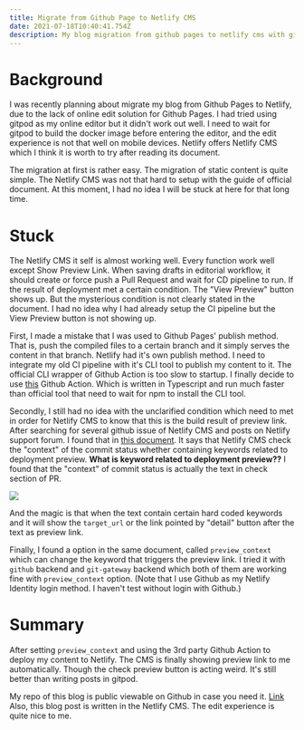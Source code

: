 ```yaml
---
title: Migrate from Github Page to Netlify CMS
date: 2021-07-18T10:40:41.754Z
description: My blog migration from github pages to netlify cms with github action CI/CD
---
```

# Background

I was recently planning about migrate my blog from Github Pages to Netlify, due to the lack of online edit solution for Github Pages. I had tried using gitpod as my online editor but it didn't work out well. I need to wait for gitpod to build the docker image before entering the editor, and the edit experience is not that well on mobile devices.
Netlify offers Netlify CMS which I think it is worth to try after reading its document.

The migration at first is rather easy. The migration of static content is quite simple. The Netlify CMS was not that hard to setup with the guide of official document. At this moment, I had no idea I will be stuck at here for that long time. 

# Stuck

The Netlify CMS it self is almost working well. Every function work well except Show Preview Link. When saving drafts in editorial workflow, it should create or force push a Pull Request and wait for CD pipeline to run. If the result of deployment met a certain condition. The "View Preview" button shows up.
But the mysterious condition is not clearly stated in the document. I had no idea why I had already setup the CI pipeline but the View Preview button is not showing up.

First, I made a mistake that I was used to Github Pages' publish method. That is, push the compiled files to a certain branch and it simply serves the content in that branch. Netlify had it's own publish method. I need to integrate my old CI pipeline with it's CLI tool to publish my content to it. The official CLI wrapper of Github Action is too slow to startup. I finally decide to use [this](https://github.com/nwtgck/actions-netlify) Github Action. Which is written in Typescript and run much faster than official tool that need to wait for npm to install the CLI tool.

Secondly, I still had no idea with the unclarified condition which need to met in order for Netlify CMS to know that this is the build result of preview link. After searching for several github issue of Netlify CMS and posts on Netlify support forum. I found that in [this document](https://www.netlifycms.org/docs/github-backend/#specifying-a-status-for-deploy-previews). It says that Netlify CMS check the "context" of the commit status whether containing keywords related to deployment preview. **What is keyword related to deployment preview??** I found that the "context" of commit status is actually the text in check section of PR.

![](/img/gh-screenshot.png)

And the magic is that when the text contain certain hard coded keywords and it will show the `target_url` or the link pointed by "detail" button after the text as preview link.

Finally, I found a option in the same document, called `preview_context` which can change the keyword that triggers the preview link. I tried it with `github` backend and `git-gateway` backend which both of them are working fine with `preview_context` option. (Note that I use Github as my Netlify Identity login method. I haven't test without login with Github.)

# Summary

After setting `preview_context` and using the 3rd party Github Action to deploy my content to Netlify. The CMS is finally showing preview link to me automatically. Though the check preview button is acting weird. It's still better than writing posts in gitpod.


My repo of this blog is public viewable on Github in case you need it. [Link](https://github.com/jw910731/blog)
Also, this blog post is written in the Netlify CMS. The edit experience is quite nice to me.